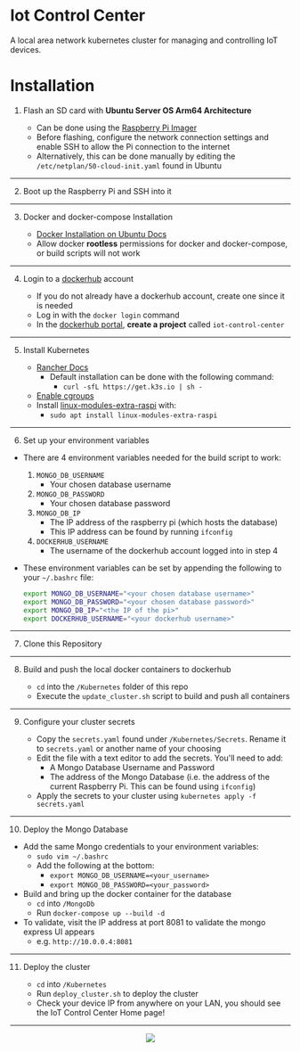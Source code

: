 # Iot Control Center

A local area network kubernetes cluster for managing and controlling IoT devices.

# Installation

1. Flash an SD card with **Ubuntu Server OS Arm64 Architecture**

   - Can be done using the [Raspberry Pi Imager](https://www.raspberrypi.com/software/)
   - Before flashing, configure the network connection settings and enable SSH to allow the Pi connection to the internet
   - Alternatively, this can be done manually by editing the `/etc/netplan/50-cloud-init.yaml` found in Ubuntu

---

2. Boot up the Raspberry Pi and SSH into it

---

3. Docker and docker-compose Installation

   - [Docker Installation on Ubuntu Docs](https://docs.docker.com/engine/install/ubuntu/#install-docker-engine)
   - Allow docker **rootless** permissions for docker and docker-compose, or build scripts will not work

---

4. Login to a [dockerhub](https://hub.docker.com/) account

   - If you do not already have a dockerhub account, create one since it is needed
   - Log in with the `docker login` command
   - In the [dockerhub portal](https://hub.docker.com/), **create a project** called `iot-control-center`

---

5. Install Kubernetes

   - [Rancher Docs](https://rancher.com/docs/k3s/latest/en/installation/install-options/)
     - Default installation can be done with the following command:
       - `curl -sfL https://get.k3s.io | sh -`
   - [Enable cgroups](https://rancher.com/docs/k3s/latest/en/advanced/#enabling-cgroups-for-raspberry-pi-os)
   - Install [linux-modules-extra-raspi](https://rancher.com/docs/k3s/latest/en/advanced/#enabling-cgroups-for-raspberry-pi-os) with:
     - `sudo apt install linux-modules-extra-raspi`

---

6. Set up your environment variables

- There are 4 environment variables needed for the build script to work:

  1.  `MONGO_DB_USERNAME`
      - Your chosen database username
  2.  `MONGO_DB_PASSWORD`
      - Your chosen database password
  3.  `MONGO_DB_IP`
      - The IP address of the raspberry pi (which hosts the database)
      - This IP address can be found by running `ifconfig`
  4.  `DOCKERHUB_USERNAME`
      - The username of the dockerhub account logged into in step 4

- These environment variables can be set by appending the following to your `~/.bashrc` file:

  ```sh
  export MONGO_DB_USERNAME="<your chosen database username>"
  export MONGO_DB_PASSWORD="<your chosen database password>"
  export MONGO_DB_IP="<the IP of the pi>"
  export DOCKERHUB_USERNAME="<your dockerhub username>"
  ```

---

7. Clone this Repository

---

8. Build and push the local docker containers to dockerhub

   - `cd` into the `/Kubernetes` folder of this repo
   - Execute the `update_cluster.sh` script to build and push all containers

---

9. Configure your cluster secrets

   - Copy the `secrets.yaml` found under `/Kubernetes/Secrets`. Rename it to `secrets.yaml` or another name of your choosing
   - Edit the file with a text editor to add the secrets. You'll need to add:
     - A Mongo Database Username and Password
     - The address of the Mongo Database (i.e. the address of the current Raspberry Pi. This can be found using `ifconfig`)
   - Apply the secrets to your cluster using `kubernetes apply -f secrets.yaml`

---

10. Deploy the Mongo Database

- Add the same Mongo credentials to your environment variables:
  - `sudo vim ~/.bashrc`
  - Add the following at the bottom:
    - `export MONGO_DB_USERNAME=<your_username>`
    - `export MONGO_DB_PASSWORD=<your_password>`
- Build and bring up the docker container for the database
  - `cd` into `/MongoDb`
  - Run `docker-compose up --build -d`
- To validate, visit the IP address at port 8081 to validate the mongo express UI appears
  - e.g. `http://10.0.0.4:8081`

---

11. Deploy the cluster

    - `cd` into `/Kubernetes`
    - Run `deploy_cluster.sh` to deploy the cluster
    - Check your device IP from anywhere on your LAN, you should see the IoT Control Center Home page!

---

<p align="center">
<image src="https://user-images.githubusercontent.com/47571939/151073711-508f1d52-cf0e-45ec-99c4-fd5c7f7579c4.png">
</p>
